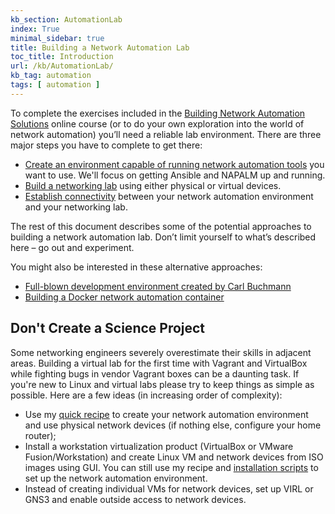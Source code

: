 ```yaml
---
kb_section: AutomationLab
index: True
minimal_sidebar: true
title: Building a Network Automation Lab
toc_title: Introduction
url: /kb/AutomationLab/
kb_tag: automation
tags: [ automation ]
---
```

To complete the exercises included in the [Building Network Automation Solutions](https://www.ipspace.net/Building_Network_Automation_Solutions) online course (or to do your own exploration into the world of network automation) you’ll need a reliable lab environment. There are three major steps you have to complete to get there:

- [Create an environment capable of running network automation tools](/kb/AutomationLab/10-Ansible_Environment/) you want to use. We'll focus on getting Ansible and NAPALM up and running.
- [Build a networking lab](/kb/AutomationLab/20-Networking_Lab/) using either physical or virtual devices.
- [Establish connectivity](/kb/AutomationLab/30-Connectivity/) between your network automation environment and your networking lab.

The rest of this document describes some of the potential approaches to building a network automation lab. Don’t limit yourself to what’s described here – go out and experiment.

You might also be interested in these alternative approaches:

- [Full-blown development environment created by Carl Buchmann](https://blog.ipspace.net/2018/10/network-automation-development.html)
- [Building a Docker network automation container](https://packetpushers.net/building-a-docker-network-automation-container/)

## Don't Create a Science Project

Some networking engineers severely overestimate their skills in adjacent areas. Building a virtual lab for the first time with Vagrant and VirtualBox while fighting bugs in vendor Vagrant boxes can be a daunting task. If you're new to Linux and virtual labs please try to keep things as simple as possible. Here are a few ideas (in increasing order of complexity):

- Use my [quick recipe](https://my.ipspace.net/bin/get/Ansible/Create%20a%20Simple%20Ansible%20Test%20Environment.pdf) to create your network automation environment and use physical network devices (if nothing else, configure your home router);
- Install a workstation virtualization product (VirtualBox or VMware Fusion/Workstation) and create Linux VM and network devices from ISO images using GUI. You can still use my recipe and [installation scripts](https://github.com/ipspace/NetOpsWorkshop/tree/master/install) to set up the network automation environment.
- Instead of creating individual VMs for network devices, set up VIRL or GNS3 and enable outside access to network devices.
